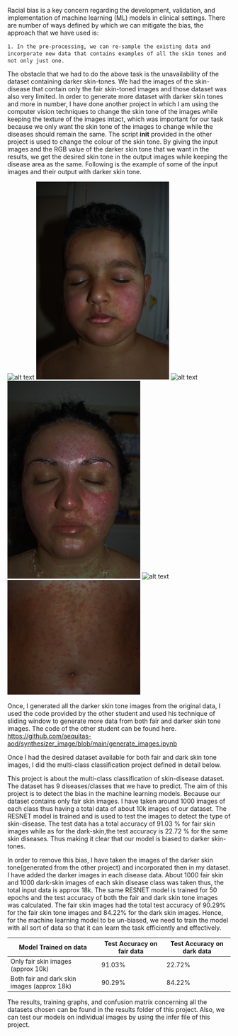 Racial bias is a key concern regarding the development, validation, and implementation of machine learning (ML) models in clinical settings.
There are number of ways defined by which we can mitigate the bias, the approach that we have used is:

    1. In the pre-processing, we can re-sample the existing data and incorporate new data that contains examples of all the skin tones and not only just one.


The obstacle that we had to do the above task is the unavailability of the dataset containing darker skin-tones. We had the images of the skin-disease that contain only the fair skin-toned images and those dataset was also very limited. In order to generate more dataset with darker skin tones and more in number, I have done another project in which I am using the computer vision techniques to change the skin tone of the images while keeping the texture of the images intact, which was important for our task because we only want the skin tone of the images to change while the diseases should remain the same. The script __init__ provided in the other project is used to change the colour of the skin tone. By giving the input images and the RGB value of the darker skin tone that we want in the results, we get the desired skin tone in the output images while keeping the disease area as the same. Following is the example of some of the input images and their output with darker skin tone.

<img src="example_images/example1.png" width="300" alt = "alt text">
<img src="example_images/example1-1.png" width="300" alt = "alt text">

<img src="example_images/example83.png" width="300" alt = "alt text">
<img src="example_images/example95.png" width="300" alt = "alt text">

<img src="example_images/example142_1-1.png" width="300" alt = "alt text">
<img src="example_images/example142_1.png" width="300" alt = "alt text">



Once, I generated all the darker skin tone images from the original data, I used the code provided by the other student and used his technique of sliding window to generate more data from both fair and darker skin tone images. The code of the other student can be found here. https://github.com/aequitas-aod/synthesizer_image/blob/main/generate_images.ipynb

Once I had the desired dataset available for both fair and dark skin tone images, I did the multi-class classification project defined in detail below.

This project is about the multi-class classification of skin-disease dataset. The dataset has 9 diseases/classes that we have to predict. The aim of this project is to detect the bias in the machine learning models. Because our dataset contains only fair skin images. I have taken around 1000 images of each class thus having a total data of about 10k images of our dataset. The RESNET model is trained and is used to test the images to detect the type of skin-disease. The test data has a total accuracy of 91.03 % for fair skin images while as for the dark-skin,the test accuracy is 22.72 % for the same skin diseases. Thus making it clear that our model is biased to darker skin-tones.

In order to remove this bias, I have taken the images of the darker skin tone(generated from the other project) and incorporated then in my dataset. I have added the darker images in each disease data. About 1000 fair skin and 1000 dark-skin images of each skin disease class was taken thus, the total input data is approx 18k. The same RESNET model is trained  for 50 epochs and the test accuracy of both the fair and dark skin tone images was calculated. The fair skin images had the total test accuracy of 90.29% for the fair skin tone images and 84.22% for the dark skin images. Hence, for the machine learning model to be un-biased, we need to train the model with all sort of data so that it can learn the task efficiently and effectively.

| Model Trained on data | Test Accuracy on fair data | Test Accuracy on dark data |
|----------|----------|----------|
| Only fair skin images (approx 10k) |91.03%| 22.72% |
| Both fair and dark skin images (approx 18k) | 90.29% | 84.22% |

The results, training graphs, and confusion matrix concerning all the datasets chosen can be found in the results folder of this project. Also, we can test our models on individual images by using the infer file of this project.
